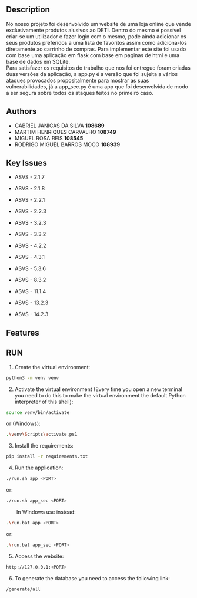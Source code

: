 ## Description

No nosso projeto foi desenvolvido um website de uma loja online que vende exclusivamente produtos alusivos ao DETI. 
Dentro do mesmo é possível criar-se um utilizador e fazer login com o mesmo, pode ainda adicionar os seus produtos preferidos a uma lista de favoritos assim como adiciona-los diretamente ao carrinho de compras. 
Para implementar este site foi usado com base uma aplicação em flask com base em paginas de html e uma base de dados em SQLite.<br> 
Para satisfazer os requisitos do trabalho que nos foi entregue foram criadas duas versões da aplicação, a app.py é a versão que foi sujeita a vários ataques provocados propositalmente para mostrar as suas vulnerabilidades, já a app_sec.py é uma app que foi desenvolvida de modo a ser segura sobre todos os ataques feitos no primeiro caso.<br> 

## Authors

- GABRIEL JANICAS DA SILVA **108689**<br>
- MARTIM HENRIQUES CARVALHO **108749**<br>
- MIGUEL ROSA REIS **108545**<br>
- RODRIGO MIGUEL BARROS MOÇO **108939**<br>


## Key Issues

- ASVS - 2.1.7

- ASVS - 2.1.8

- ASVS - 2.2.1

- ASVS - 2.2.3

- ASVS - 3.2.3

- ASVS - 3.3.2

- ASVS - 4.2.2

- ASVS - 4.3.1

- ASVS - 5.3.6

- ASVS - 8.3.2

- ASVS - 11.1.4

- ASVS - 13.2.3

- ASVS - 14.2.3


## Features





## RUN

1. Create the virtual environment:
```bash
python3 -m venv venv
```
2. Activate the virtual environment (Every time you open a new terminal you need to do this to make the virtual environment the default Python interpreter of this shell):
```bash
source venv/bin/activate
```
or (Windows):
```bash
.\venv\Scripts\activate.ps1
```

3. Install the requirements:
```bash
pip install -r requirements.txt
```

4. Run the application:


```bash
./run.sh app <PORT>
```
or:
```bash
./run.sh app_sec <PORT>
```

&emsp;&emsp;In Windows use instead:

```bash
.\run.bat app <PORT>
```
or:
```bash
.\run.bat app_sec <PORT>
```
5. Access the website:

```bash
http://127.0.0.1:<PORT>
```

6. To generate the database you need to access the following link:

```bash
/generate/all
```